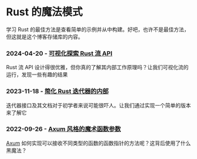 # Rust 的魔法模式

学习 Rust 的最佳方法是查看简单的示例并从中构建。好吧，也许不是最佳方法，但这就是这个博客存储库的内容。


### 2024-04-20 - [可视化探索 Rust 流 API](rust-stream-visualized/Readme_ZH_CN.md)
Rust 流 API 设计得很优雅，但你真的了解其内部工作原理吗？让我们可视化流的运行，发现一些有趣的结果

### 2023-11-18 - [简化 Rust 迭代器的内部](dumbing-down-iterator/Readme_ZH_CN.md)
迭代器接口及其文档对于初学者来说可能很吓人。让我们通过实现一个简单的版本来了解它

### 2022-09-26 - [Axum 风格的魔术函数参数](axum-style-magic-function-param/Readme_ZH_CN.md)
[Axum](https://github.com/tokio-rs/axum) 如何实现可以接收不同类型的函数的函数指针的方法呢？这背后使用了什么黑魔法？